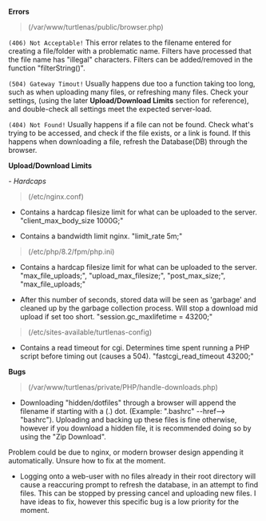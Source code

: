 __Errors__

> (/var/www/turtlenas/public/browser.php)

`(406) Not Acceptable!` This error relates to the filename entered for creating a file/folder with a problematic name. Filters have processed that the file name has "illegal" characters. Filters can be added/removed in the function "filterString()".

`(504) Gateway Timout!` Usually happens due too a function taking too long, such as when uploading many files, or refreshing many files. Check your settings, (using the later __Upload/Download Limits__ section for reference), and double-check all settings meet the expected server-load.

`(404) Not Found!` Usually happens if a file can not be found. Check what's trying to be accessed, and check if the file exists, or a link is found. If this happens when downloading a file, refresh the Database(DB) through the browser.

__Upload/Download Limits__

*- Hardcaps*

> (/etc/nginx.conf)

+ Contains a hardcap filesize limit for what can be uploaded to the server. "client_max_body_size 1000G;"

+ Contains a bandwidth limit nginx. "limit_rate 5m;"

> (/etc/php/8.2/fpm/php.ini) 

+ Contains a hardcap filesize limit for what can be uploaded to the server. "max_file_uploads;", "upload_max_filesize;", "post_max_size;", "max_file_uploads;"

+ After this number of seconds, stored data will be seen as 'garbage' and cleaned up by the garbage collection process. Will stop a download mid upload if set too short. "session.gc_maxlifetime = 43200;"

> (/etc/sites-available/turtlenas-config)

+ Contains a read timeout for cgi. Determines time spent running a PHP script before timing out (causes a 504). "fastcgi_read_timeout 43200;"

__Bugs__

> (/var/www/turtlenas/private/PHP/handle-downloads.php)

+ Downloading "hidden/dotfiles" through a browser will append the filename if starting with a (.) dot. (Example: ".bashrc" --href--> "bashrc"). Uploading and backing up these files is fine otherwise, however if you download a hidden file, it is recommended doing so by using the "Zip Download".

 Problem could be due to nginx, or modern browser design appending it automatically. Unsure how to fix at the moment.

+ Logging onto a web-user with no files already in their root directory will cause a reaccuring prompt to refresh the database, in an attempt to find files. This can be stopped by pressing cancel and uploading new files. I have ideas to fix, however this specific bug is a low priority for the moment.
